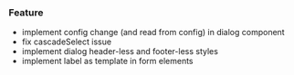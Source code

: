 ### Feature

- implement config change (and read from config) in dialog component
- fix cascadeSelect issue
- implement dialog header-less and footer-less styles
- implement label as template in form elements
